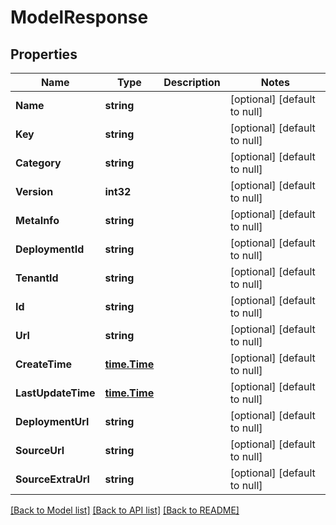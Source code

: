 # ModelResponse

## Properties
Name | Type | Description | Notes
------------ | ------------- | ------------- | -------------
**Name** | **string** |  | [optional] [default to null]
**Key** | **string** |  | [optional] [default to null]
**Category** | **string** |  | [optional] [default to null]
**Version** | **int32** |  | [optional] [default to null]
**MetaInfo** | **string** |  | [optional] [default to null]
**DeploymentId** | **string** |  | [optional] [default to null]
**TenantId** | **string** |  | [optional] [default to null]
**Id** | **string** |  | [optional] [default to null]
**Url** | **string** |  | [optional] [default to null]
**CreateTime** | [**time.Time**](time.Time.md) |  | [optional] [default to null]
**LastUpdateTime** | [**time.Time**](time.Time.md) |  | [optional] [default to null]
**DeploymentUrl** | **string** |  | [optional] [default to null]
**SourceUrl** | **string** |  | [optional] [default to null]
**SourceExtraUrl** | **string** |  | [optional] [default to null]

[[Back to Model list]](../README.md#documentation-for-models) [[Back to API list]](../README.md#documentation-for-api-endpoints) [[Back to README]](../README.md)

